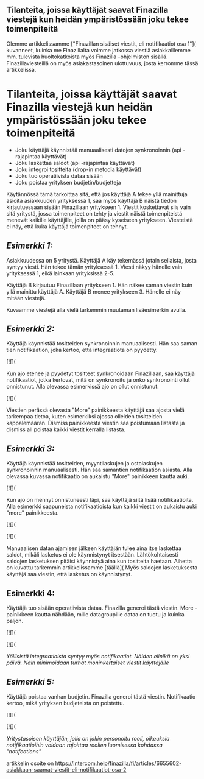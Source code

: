 ## Tilanteita, joissa käyttäjät saavat Finazilla viestejä kun heidän ympäristössään joku tekee toimenpiteitä

Olemme artikkelissamme ["Finazillan sisäiset viestit, eli notifikaatiot osa 1"]( kuvanneet, kuinka me Finazillalta voimme jatkossa viestiä asiakkaillemme mm. tulevista huoltokatkoista myös Finazilla -ohjelmiston sisällä. Finazillaviesteillä on myös asiakastasoinen ulottuvuus, josta kerromme tässä artikkelissa.

# **Tilanteita, joissa käyttäjät saavat Finazilla viestejä kun heidän ympäristössään joku tekee toimenpiteitä**

* Joku käyttäjä käynnistää manuaalisesti datojen synkronoinnin (api -rajapintaa käyttävät)
* Joku laskettaa saldot (api -rajapintaa käyttävät)
* Joku integroi tositteita (drop-in metodia käyttävät)
* Joku tuo operatiivista dataa sisään
* Joku poistaa yrityksen budjetin/budjetteja

Käytännössä tämä tarkoittaa sitä, että jos käyttäjä A tekee yllä mainittuja asioita asiakkuuden yrityksessä 1, saa myös käyttäjä B näistä tiedon kirjautuessaan sisään Finazillaan yritykseen 1. Viestit koskettavat siis vain sitä yritystä, jossa toimenpiteet on tehty ja viestit näistä toimenpiteistä menevät kaikille käyttäjille, joilla on pääsy kyseiseen yritykseen. Viesteistä ei näy, että kuka käyttäjä toimenpiteet on tehnyt.

## ***Esimerkki 1:***

Asiakkuudessa on 5 yritystä. Käyttäjä A käy tekemässä jotain sellaista, josta syntyy viesti. Hän tekee tämän yrityksessä 1. Viesti näkyy hänelle vain yrityksessä 1, eikä lainkaan yrityksissä 2-5.

Käyttäjä B kirjautuu Finazillaan yritykseen 1. Hän näkee saman viestin kuin yllä mainittu käyttäjä A. Käyttäjä B menee yritykseen 3. Hänelle ei näy mitään viestejä.

Kuvaamme viestejä alla vielä tarkemmin muutaman lisäesimerkin avulla.

## ***Esimerkki 2:***

Käyttäjä käynnistää tositteiden synkronoinnin manuaalisesti. Hän saa saman tien notifikaation, joka kertoo, että integraatiota on pyydetty.

[![](

Kun ajo etenee ja pyydetyt tositteet synkronoidaan Finazillaan, saa käyttäjä notifikaatiot, jotka kertovat, mitä on synkronoitu ja onko synkronointi ollut onnistunut. Alla olevassa esimerkissä ajo on ollut onnistunut.

[![](

Viestien perässä olevasta "More" painikkeesta käyttäjä saa ajosta vielä tarkempaa tietoa, kuten esimerkiksi ajossa olleiden tositteiden kappalemäärän. Dismiss painikkeesta viestin saa poistumaan listasta ja dismiss all poistaa kaikki viestit kerralla listasta.

## ***Esimerkki 3:***

Käyttäjä käynnistää tositteiden, myyntilaskujen ja ostolaskujen synkronoinnin manuaalisesti. Hän saa samantien notifikaation asiasta. Alla olevassa kuvassa notifikaatio on aukaistu "More" painikkeen kautta auki.

[![](

Kun ajo on mennyt onnistuneesti läpi, saa käyttäjä siitä lisää notifikaatioita. Alla esimerkki saapuneista notifikaatioista kun kaikki viestit on aukaistu auki "more" painikkeesta.

[![](

[![](

Manuaalisen datan ajamisen jälkeen käyttäjän tulee aina itse laskettaa saldot, mikäli lasketus ei ole käynnistynyt itsestään. Lähtökohtaisesti saldojen lasketuksen pitäisi käynnistyä aina kun tositteita haetaan. Aihetta on kuvattu tarkemmin artikkelissamme [täällä]( Myös saldojen lasketuksesta käyttäjä saa viestin, että lasketus on käynnistynyt.

## **Esimerkki 4:**

Käyttäjä tuo sisään operatiivista dataa. Finazilla generoi tästä viestin. More -painikkeen kautta nähdään, mille datagroupille dataa on tuotu ja kuinka paljon.

[![](

[![](

*Yöllisistä integraatioista syntyy myös notifikaatiot. Näiden elinikä on yksi päivä. Näin minimoidaan turhat moninkertaiset viestit käyttäjälle*

## ***Esimerkki 5:***

Käyttäjä poistaa vanhan budjetin. Finazilla generoi tästä viestin. Notifikaatio kertoo, mikä yrityksen budjeteista on poistettu.

[![](

[![](

*Yritystasoisen käyttäjän, jolla on jokin personoitu rooli, oikeuksia notifikaatioihin voidaan rajoittaa roolien luomisessa kohdassa "notifcations"*



artikkelin osoite on https://intercom.help/finazilla/fi/articles/6655602-asiakkaan-saamat-viestit-eli-notifikaatiot-osa-2

